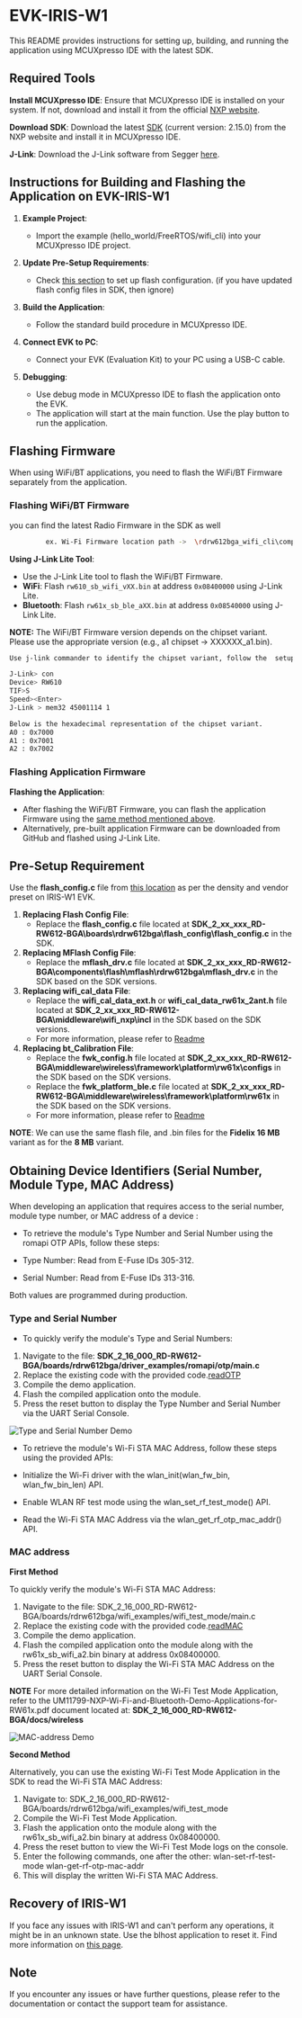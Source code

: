 # EVK-IRIS-W1

This README provides instructions for setting up, building, and running the application using MCUXpresso IDE with the latest SDK.

## Required Tools

**Install MCUXpresso IDE**: Ensure that MCUXpresso IDE is installed on your system. If not, download and install it from the official [NXP website](https://www.nxp.com/design/design-center/software/development-software/mcuxpresso-software-and-tools-/mcuxpresso-integrated-development-environment-ide:MCUXpresso-IDE).

**Download SDK**: Download the latest [SDK](https://mcuxpresso.nxp.com/en/welcome) (current version: 2.15.0) from the NXP website and install it in MCUXpresso IDE.

**J-Link**: Download the J-Link software from Segger [here](https://www.segger.com/downloads/jlink/).

## Instructions for Building and Flashing the Application on EVK-IRIS-W1

1. **Example Project**:
   - Import the example (hello_world/FreeRTOS/wifi_cli) into your MCUXpresso IDE project.
   
2. **Update Pre-Setup Requirements**:
   - Check [this section](#pre-setup-requirement) to set up flash configuration. (if you have updated flash config files in SDK, then ignore)

3. **Build the Application**:
   - Follow the standard build procedure in MCUXpresso IDE.

4. **Connect EVK to PC**:
   - Connect your EVK (Evaluation Kit) to your PC using a USB-C cable.

5. **Debugging**:
   - Use debug mode in MCUXpresso IDE to flash the application onto the EVK.
   - The application will start at the main function. Use the play button to run the application.

## Flashing Firmware

When using WiFi/BT applications, you need to flash the WiFi/BT Firmware separately from the application.

### Flashing WiFi/BT Firmware

   you can find the latest Radio Firmware in the SDK as well    
   
   ```sh
            ex. Wi-Fi Firmware location path ->  \rdrw612bga_wifi_cli\component\conn_fwloader\fw_bin
   ```

**Using J-Link Lite Tool**:

   - Use the J-Link Lite tool to flash the WiFi/BT Firmware.
   - **WiFi**: Flash `rw610_sb_wifi_vXX.bin` at address `0x08400000` using J-Link Lite.
   - **Bluetooth**: Flash `rw61x_sb_ble_aXX.bin` at address `0x08540000` using J-Link Lite.

**NOTE:** The WiFi/BT Firmware version depends on the chipset variant. Please use the appropriate version (e.g., a1 chipset -> XXXXXX_a1.bin). 

   ```sh
Use j-link commander to identify the chipset variant, follow the  setups

J-Link> con
Device> RW610
TIF>S
Speed><Enter>
J-Link > mem32 45001114 1

Below is the hexadecimal representation of the chipset variant.
A0 : 0x7000
A1 : 0x7001
A2 : 0x7002

   ```


### Flashing Application Firmware

**Flashing the Application**:
   - After flashing the WiFi/BT Firmware, you can flash the application Firmware using the [same method mentioned above](#instructions-for-building-and-flashing-the-application-on-evk-iris-w1).
   - Alternatively, pre-built application Firmware can be downloaded from GitHub and flashed using J-Link Lite.

## Pre-Setup Requirement

Use the **flash_config.c** file from [this location](https://github.com/u-blox/u-blox-sho-OpenCPU/tree/master/MCUXpresso/IRIS-W1/sw_config/flash_config) as per the density and vendor preset on IRIS-W1 EVK.

1. **Replacing Flash Config File**:
     - Replace the **flash_config.c** file located at **SDK_2_xx_xxx_RD-RW612-BGA\boards\rdrw612bga\flash_config\flash_config.c** in the SDK.
2. **Replacing MFlash Config File**: 
     - Replace the **mflash_drv.c** file located at **SDK_2_xx_xxx_RD-RW612-BGA\components\flash\mflash\rdrw612bga\mflash_drv.c** in the SDK based on the SDK versions.
3. **Replacing wifi_cal_data File**: 
     - Replace the **wifi_cal_data_ext.h** or **wifi_cal_data_rw61x_2ant.h** file located at **SDK_2_xx_xxx_RD-RW612-BGA\middleware\wifi_nxp\incl** in the SDK based on the SDK versions.
     - For more information, please refer to [Readme](/MCUXpresso/IRIS-W1/sw_config/wifi_Calibration/README.md)
4. **Replacing bt_Calibration File**: 
     - Replace the **fwk_config.h** file located at **SDK_2_xx_xxx_RD-RW612-BGA\middleware\wireless\framework\platform\rw61x\configs** in the SDK based on the SDK versions.
     - Replace the **fwk_platform_ble.c** file located at **SDK_2_xx_xxx_RD-RW612-BGA\middleware\wireless\framework\platform\rw61x** in the SDK based on the SDK versions.
     - For more information, please refer to [Readme](/MCUXpresso/IRIS-W1/sw_config/BT_802_15_4_Calibration_Files/README.md)
   
**NOTE**: We can use the same flash file, and .bin files for the **Fidelix 16 MB** variant as for the **8 MB** variant.

## Obtaining Device Identifiers (Serial Number, Module Type, MAC Address)

When developing an application that requires access to the serial number, module type number, or MAC address of a device :

- To retrieve the module's Type Number and Serial Number using the romapi OTP APIs, follow these steps:

- Type Number: Read from E-Fuse IDs 305-312.
- Serial Number: Read from E-Fuse IDs 313-316.

Both values are programmed during production.

### Type and Serial Number

- To quickly verify the module's Type and Serial Numbers:

1. Navigate to the file:
	**SDK_2_16_000_RD-RW612-BGA/boards/rdrw612bga/driver_examples/romapi/otp/main.c**
2. Replace the existing code with the provided code.[readOTP](/examples/Fidelex_8MB)
3. Compile the demo application.
4. Flash the compiled application onto the module.
5. Press the reset button to display the Type Number and Serial Number via the UART Serial Console.

![Type and Serial Number Demo](../images/serial_type.png)

- To retrieve the module's Wi-Fi STA MAC Address, follow these steps using the provided APIs:

- Initialize the Wi-Fi driver with the wlan_init(wlan_fw_bin, wlan_fw_bin_len) API.
- Enable WLAN RF test mode using the wlan_set_rf_test_mode() API.
- Read the Wi-Fi STA MAC Address via the wlan_get_rf_otp_mac_addr() API.

### MAC address

**First Method**

 To quickly verify the module's Wi-Fi STA MAC Address:

1. Navigate to the file:
	SDK_2_16_000_RD-RW612-BGA/boards/rdrw612bga/wifi_examples/wifi_test_mode/main.c
2. Replace the existing code with the provided code.[readMAC](https://github.com/u-blox/u-blox-sho-OpenCPU/tree/master/MCUXpresso/IRIS-W1/EVK-IRIS-W1/examples/Fidelex_8MB)
3. Compile the demo application.
4. Flash the compiled application onto the module along with the rw61x_sb_wifi_a2.bin binary at address 0x08400000.
5. Press the reset button to display the Wi-Fi STA MAC Address on the UART Serial Console.

**NOTE** For more detailed information on the Wi-Fi Test Mode Application, refer to the UM11799-NXP-Wi-Fi-and-Bluetooth-Demo-Applications-for-RW61x.pdf document located at:
	**SDK_2_16_000_RD-RW612-BGA/docs/wireless**

![MAC-address Demo](../images/macdata.png)

**Second Method**

Alternatively, you can use the existing Wi-Fi Test Mode Application in the SDK to read the Wi-Fi STA MAC Address:

1. Navigate to:
	SDK_2_16_000_RD-RW612-BGA/boards/rdrw612bga/wifi_examples/wifi_test_mode
2. Compile the Wi-Fi Test Mode Application.
3. Flash the application onto the module along with the rw61x_sb_wifi_a2.bin binary at address 0x08400000.
4. Press the reset button to view the Wi-Fi Test Mode logs on the console.
5. Enter the following commands, one after the other:
	wlan-set-rf-test-mode
	wlan-get-rf-otp-mac-addr
6. This will display the written Wi-Fi STA MAC Address.
  
## Recovery of IRIS-W1

If you face any issues with IRIS-W1 and can't perform any operations, it might be in an unknown state. Use the blhost application to reset it. Find more information on [this page](https://github.com/u-blox/u-blox-sho-OpenCPU/tree/master/MCUXpresso/IRIS-W1/tools/blhost).

## Note

If you encounter any issues or have further questions, please refer to the documentation or contact the support team for assistance.
